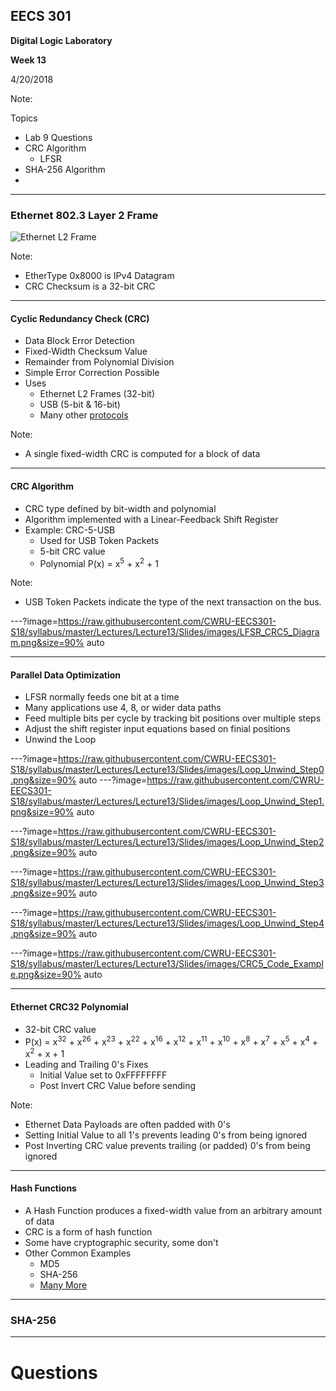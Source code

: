 ## EECS 301

**Digital Logic Laboratory**

**Week 13**

4/20/2018

Note:

Topics

* Lab 9 Questions
* CRC Algorithm
	* LFSR
* SHA-256 Algorithm
* 


---

### Ethernet 802.3 Layer 2 Frame

![Ethernet L2 Frame](https://upload.wikimedia.org/wikipedia/commons/thumb/1/13/Ethernet_Type_II_Frame_format.svg/1280px-Ethernet_Type_II_Frame_format.svg.png)

Note:

* EtherType 0x8000 is IPv4 Datagram
* CRC Checksum is a 32-bit CRC

---

#### Cyclic Redundancy Check (CRC)

* Data Block Error Detection
* Fixed-Width Checksum Value
* Remainder from Polynomial Division
* Simple Error Correction Possible
* Uses
	* Ethernet L2 Frames (32-bit)
	* USB (5-bit & 16-bit)
	* Many other [protocols](https://en.wikipedia.org/wiki/Cyclic_redundancy_check#Polynomial_representations_of_cyclic_redundancy_checks)

Note:

* A single fixed-width CRC is computed for a block of data

---

#### CRC Algorithm

* CRC type defined by bit-width and polynomial
* Algorithm implemented with a Linear-Feedback Shift Register
* Example: CRC-5-USB
	* Used for USB Token Packets
	* 5-bit CRC value
	* Polynomial P(x) = x<sup>5</sup> + x<sup>2</sup> + 1

Note:

* USB Token Packets indicate the type of the next transaction on the bus.

---?image=https://raw.githubusercontent.com/CWRU-EECS301-S18/syllabus/master/Lectures/Lecture13/Slides/images/LFSR_CRC5_Diagram.png&size=90% auto

---

#### Parallel Data Optimization

* LFSR normally feeds one bit at a time
* Many applications use 4, 8, or wider data paths
* Feed multiple bits per cycle by tracking bit positions over multiple steps
* Adjust the shift register input equations based on finial positions
* Unwind the Loop

---?image=https://raw.githubusercontent.com/CWRU-EECS301-S18/syllabus/master/Lectures/Lecture13/Slides/images/Loop_Unwind_Step0.png&size=90% auto
---?image=https://raw.githubusercontent.com/CWRU-EECS301-S18/syllabus/master/Lectures/Lecture13/Slides/images/Loop_Unwind_Step1.png&size=90% auto
<!-- .slide: data-background-transition="none" -->
---?image=https://raw.githubusercontent.com/CWRU-EECS301-S18/syllabus/master/Lectures/Lecture13/Slides/images/Loop_Unwind_Step2.png&size=90% auto
<!-- .slide: data-background-transition="none" -->
---?image=https://raw.githubusercontent.com/CWRU-EECS301-S18/syllabus/master/Lectures/Lecture13/Slides/images/Loop_Unwind_Step3.png&size=90% auto
<!-- .slide: data-background-transition="none" -->
---?image=https://raw.githubusercontent.com/CWRU-EECS301-S18/syllabus/master/Lectures/Lecture13/Slides/images/Loop_Unwind_Step4.png&size=90% auto
<!-- .slide: data-background-transition="none" -->

---?image=https://raw.githubusercontent.com/CWRU-EECS301-S18/syllabus/master/Lectures/Lecture13/Slides/images/CRC5_Code_Example.png&size=90% auto
<!-- .slide: data-background-transition="none" -->

---

#### Ethernet CRC32 Polynomial

* 32-bit CRC value
* P(x) = x<sup>32</sup> + x<sup>26</sup> + x<sup>23</sup> + x<sup>22</sup> + x<sup>16</sup> + x<sup>12</sup> + x<sup>11</sup> + x<sup>10</sup> + x<sup>8</sup> + x<sup>7</sup> + x<sup>5</sup> + x<sup>4</sup> + x<sup>2</sup> + x + 1
* Leading and Trailing 0's Fixes
	* Initial Value set to 0xFFFFFFFF
	* Post Invert CRC Value before sending

Note:

* Ethernet Data Payloads are often padded with 0's
* Setting Initial Value to all 1's prevents leading 0's from being ignored
* Post Inverting CRC value prevents trailing (or padded) 0's from being ignored

---

#### Hash Functions

* A Hash Function produces a fixed-width value from an arbitrary amount of data
* CRC is a form of hash function
* Some have cryptographic security, some don't
* Other Common Examples
	* MD5
	* SHA-256
	* [Many More](https://en.wikipedia.org/wiki/List_of_hash_functions)

---

### SHA-256




---

# Questions


